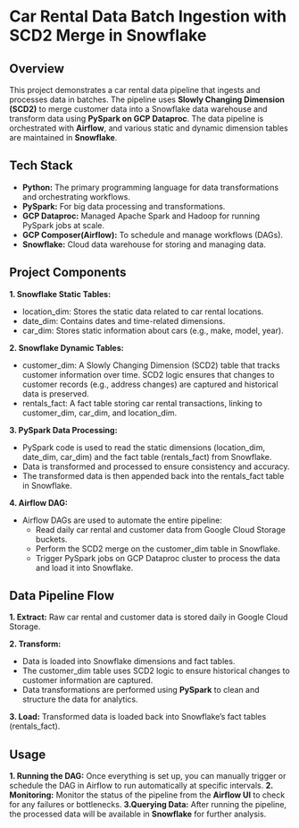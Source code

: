 # Car Rental Data Batch Ingestion with SCD2 Merge in Snowflake
## Overview

This project demonstrates a car rental data pipeline that ingests and processes data in batches. The pipeline uses **Slowly Changing Dimension (SCD2)** to merge customer data into a Snowflake data warehouse and transform data using **PySpark on GCP Dataproc**. The data pipeline is orchestrated with **Airflow**, and various static and dynamic dimension tables are maintained in **Snowflake**.

## Tech Stack

- **Python:** The primary programming language for data transformations and orchestrating workflows.
- **PySpark:** For big data processing and transformations.
- **GCP Dataproc:** Managed Apache Spark and Hadoop for running PySpark jobs at scale.
- **GCP Composer(Airflow):** To schedule and manage workflows (DAGs).
- **Snowflake:** Cloud data warehouse for storing and managing data.

## Project Components

**1. Snowflake Static Tables:**
- location_dim: Stores the static data related to car rental locations.
- date_dim: Contains dates and time-related dimensions.
- car_dim: Stores static information about cars (e.g., make, model, year).

**2. Snowflake Dynamic Tables:**
- customer_dim: A Slowly Changing Dimension (SCD2) table that tracks customer information over time. SCD2 logic ensures that changes to customer records (e.g., address changes) are captured and historical data is preserved.
- rentals_fact: A fact table storing car rental transactions, linking to customer_dim, car_dim, and location_dim.

**3. PySpark Data Processing:**
- PySpark code is used to read the static dimensions (location_dim, date_dim, car_dim) and the fact table (rentals_fact) from Snowflake.
- Data is transformed and processed to ensure consistency and accuracy.
- The transformed data is then appended back into the rentals_fact table in Snowflake.

**4. Airflow DAG:**
- Airflow DAGs are used to automate the entire pipeline:
  - Read daily car rental and customer data from Google Cloud Storage buckets.
  - Perform the SCD2 merge on the customer_dim table in Snowflake.
  - Trigger PySpark jobs on GCP Dataproc cluster to process the data and load it into Snowflake.

## Data Pipeline Flow

**1. Extract:** Raw car rental and customer data is stored daily in Google Cloud Storage.

**2. Transform:**
- Data is loaded into Snowflake dimensions and fact tables.
- The customer_dim table uses SCD2 logic to ensure historical changes to customer information are captured.
- Data transformations are performed using **PySpark** to clean and structure the data for analytics.

**3. Load:** Transformed data is loaded back into Snowflake’s fact tables (rentals_fact).

## Usage

**1. Running the DAG:** Once everything is set up, you can manually trigger or schedule the DAG in Airflow to run automatically at specific intervals.
**2. Monitoring:** Monitor the status of the pipeline from the **Airflow UI** to check for any failures or bottlenecks.
**3.Querying Data:** After running the pipeline, the processed data will be available in **Snowflake** for further analysis.
